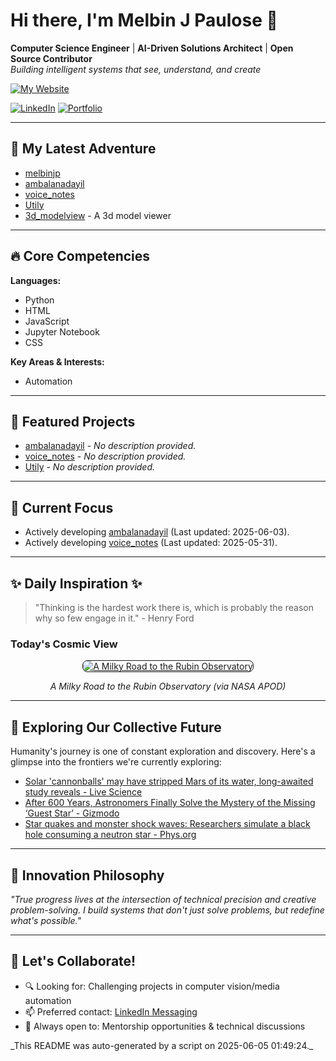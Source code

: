 # Hi there, I'm Melbin J Paulose 👋
**Computer Science Engineer** | **AI-Driven Solutions Architect** | **Open Source Contributor**  
*Building intelligent systems that see, understand, and create*

[![My Website](https://img.shields.io/badge/Website-wecanuseai.com-brightgreen?style=flat)](https://wecanuseai.com)

[![LinkedIn](https://img.shields.io/badge/LinkedIn-Connect%20Professionally-blue?style=flat&logo=linkedin)](https://www.linkedin.com/in/melbinjpaulose)
[![Portfolio](https://img.shields.io/badge/Portfolio-See%20My%20Work-important)](https://melbinjp.github.io/Utily/)

---

## 🚀 My Latest Adventure

<!-- REPO_LIST_START -->
* [melbinjp](https://github.com/melbinjp/melbinjp)
* [ambalanadayil](https://github.com/melbinjp/ambalanadayil)
* [voice_notes](https://github.com/melbinjp/voice_notes)
* [Utily](https://github.com/melbinjp/Utily)
* [3d_modelview](https://github.com/melbinjp/3d_modelview) - A 3d model viewer
<!-- REPO_LIST_END -->

---

## 🔥 Core Competencies

<!-- CORE_COMPETENCIES_START -->
**Languages:**
* Python
* HTML
* JavaScript
* Jupyter Notebook
* CSS

**Key Areas & Interests:**
* Automation
<!-- CORE_COMPETENCIES_END -->

---

## 🚀 Featured Projects

<!-- FEATURED_PROJECTS_START -->
* [ambalanadayil](https://github.com/melbinjp/ambalanadayil) - _No description provided._
* [voice_notes](https://github.com/melbinjp/voice_notes) - _No description provided._
* [Utily](https://github.com/melbinjp/Utily) - _No description provided._
<!-- FEATURED_PROJECTS_END -->

---

## 📌 Current Focus

<!-- CURRENT_FOCUS_START -->
* Actively developing [ambalanadayil](https://github.com/melbinjp/ambalanadayil) (Last updated: 2025-06-03).
* Actively developing [voice_notes](https://github.com/melbinjp/voice_notes) (Last updated: 2025-05-31).
<!-- CURRENT_FOCUS_END -->

---

## ✨ Daily Inspiration ✨

<!-- INSPIRATION_START -->
> "Thinking is the hardest work there is, which is probably the reason why so few engage in it." - Henry Ford

### Today's Cosmic View


<p align="center">
  <a href="https://apod.nasa.gov/apod/image/2506/RubinMw_assuncao_1460.jpg" target="_blank">
    <img src="https://apod.nasa.gov/apod/image/2506/RubinMw_assuncao_1460.jpg" alt="A Milky Road to the Rubin Observatory" border="1" style="max-width: 100%; height: auto; border-radius: 8px;">
  </a>
</p>
<p align="center"><em>A Milky Road to the Rubin Observatory (via NASA APOD)</em></p>

<!-- INSPIRATION_END -->

---

## 🌌 Exploring Our Collective Future

Humanity's journey is one of constant exploration and discovery. Here's a glimpse into the frontiers we're currently exploring:

<!-- FUTURE_INSIGHTS_START -->
* [Solar 'cannonballs' may have stripped Mars of its water, long-awaited study reveals - Live Science](https://www.livescience.com/space/mars/nasa-spacecraft-finds-solar-cannonballs-may-have-stripped-mars-of-its-water-proving-decades-old-theory)
* [After 600 Years, Astronomers Finally Solve the Mystery of the Missing ‘Guest Star’ - Gizmodo](https://gizmodo.com/after-600-years-astronomers-finally-solve-the-mystery-of-the-missing-guest-star-2000610416)
* [Star quakes and monster shock waves: Researchers simulate a black hole consuming a neutron star - Phys.org](https://phys.org/news/2025-06-star-quakes-monster-simulate-black.html)
<!-- FUTURE_INSIGHTS_END -->

---

## 💬 Innovation Philosophy

*"True progress lives at the intersection of technical precision and creative problem-solving. I build systems that don't just solve problems, but redefine what's possible."*

---

## 🤝 Let's Collaborate!

- 🔍 Looking for: Challenging projects in computer vision/media automation
- 📫 Preferred contact: [LinkedIn Messaging](https://www.linkedin.com/in/melbinjpaulose)
- 🌱 Always open to: Mentorship opportunities & technical discussions

<!-- TIMESTAMP -->_This README was auto-generated by a script on 2025-06-05 01:49:24._<!-- /TIMESTAMP -->
